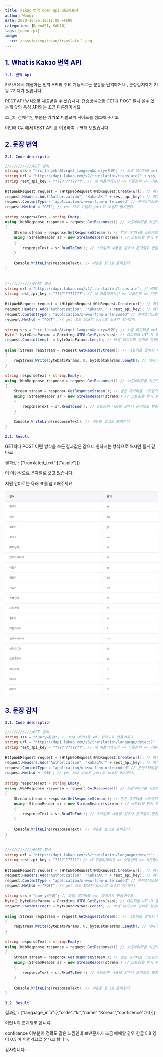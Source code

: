 ```yaml
---
title: kakao 번역 open api 실습해보자
author: Woogi
date: 2020-10-26 10:11:00 +0800
categories: [OpenAPI, KAKAO]
tags: [open api]
image:
  src: /assets/img/kakao/translate_1.png
---
```


## <span style="color:darkblue">1. What is Kakao 번역 API</span>

<span style="color:darkblue">`1.1. 번역 Api`</span>

카카오에서 제공하는 번역 API의 주요 기능으로는 문장을 번역하거나 ,  문장감지하기 기능 2가지가 있습니다.

REST API  방식으로 제공받을 수 있습니다.  전송방식으로 GET과 POST 둘다 쓸수 있는게 앞의 음성 API와는 조금 다른점이네요.

조금더 전체적인 부분은 카카오 디벨로퍼 사이트를 참조해 주시고 

이번에 C# 에서 REST API 를 이용하여 구현해 보았습니다 



## <span style="color:darkblue">2. 문장 번역</span>

<span style="color:darkblue">`2.1. Code description`</span>

```c#
/////////////GET 방식
string sss = "src_lang=kr&target_lang=en&query=사과"; // 보낼 데이터를 xml 형식으로 만들어주고
string url = "https://dapi.kakao.com/v2/translation/translate?" + sss; // HOST 및 URL
string rest_api_key = "????????????"; // 내 어플리케이션 => 어플선택 => 기본정보의 앱 키 > REST Key 값 부여            

HttpWebRequest request = (HttpWebRequest)WebRequest.Create(url); // 해당 URL로 네트웍을 만든다
request.Headers.Add("Authorization", "KakaoAK " + rest_api_key); // 헤더에 옵션값을 추가한다.
request.ContentType = "application/x-www-form-urlencoded";// 콘텐츠타입을 명시한다
request.Method = "GET"; // get 으로 보낼지 post로 보낼지 명시한다.

string responseText = string.Empty;
using (WebResponse response = request.GetResponse()) // 보낸데이터를 기반으로 받는다
{
    Stream stream = response.GetResponseStream(); // 받은 데이터를 스트림으로 쓴다
    using (StreamReader sr = new StreamReader(stream)) // 스트림을 읽기 위해 리더를 오픈한다.
    {
        responseText = sr.ReadToEnd(); // 스트림의 내용을 읽어서 문자열로 반환해준다.
    }

    Console.WriteLine(responseText); // 내용을 로그로 출력한다.
}


/////////////POST 방식
string url = "https://dapi.kakao.com/v2/translation/translate"; // HOST 및 URL
string rest_api_key = "????????????"; // 내 어플리케이션 => 어플선택 => 기본정보의 앱 키 > REST Key 값 부여            

HttpWebRequest request = (HttpWebRequest)WebRequest.Create(url); // 해당 URL로 네트웍을 만든다
request.Headers.Add("Authorization", "KakaoAK " + rest_api_key); // 헤더에 옵션값을 추가한다.
request.ContentType = "application/x-www-form-urlencoded";// 콘텐츠타입을 명시한다
request.Method = "POST"; // get 으로 보낼지 post로 보낼지 명시한다.

string sss = "src_lang=kr&target_lang=en&query=사과"; // 보낼 데이터를 xml 형식으로 만들어주고
byte[] byteDataParams = Encoding.UTF8.GetBytes(sss); // 데이터를 UTF-8 형식의 바이트 배열로 변환시켜준다.
request.ContentLength = byteDataParams.Length; // 보낼 데이터의 길이를 설정해준다.

using (Stream reqStream = request.GetRequestStream()) // 네트웍을 열어서 데이터를 보낸다.
{
    reqStream.Write(byteDataParams, 0, byteDataParams.Length); // 데이터 쓰기
}

string responseText = string.Empty;
using (WebResponse response = request.GetResponse()) // 보낸데이터를 기반으로 받는다
{
    Stream stream = response.GetResponseStream(); // 받은 데이터를 스트림으로 쓴다
    using (StreamReader sr = new StreamReader(stream)) // 스트림을 읽기 위해 리더를 오픈한다.
    {
        responseText = sr.ReadToEnd(); // 스트림의 내용을 읽어서 문자열로 반환해준다.
    }

    Console.WriteLine(responseText); // 내용을 로그로 출력한다.
}
```

<span style="color:darkblue">`2.2. Result`</span>

GET이나 POST 어떤 방식을 쓰든 결과값은 같으니 원하시는 방식으로 쓰시면 될거 같아요

결과값 : {"translated_text":[["apple"]]}

이 이런식으로 문자열로 오고 있습니다.

지원 언어로는 아래 표를 참고해주세요

![img](/assets/img/kakao/translate_1.png)

## <span style="color:darkblue">3. 문장 감지</span>

<span style="color:darkblue">`3.1. Code description`</span>

```c#
/////////////GET 방식
string sss = "query=한글"; // 보낼 데이터를 xml 형식으로 만들어주고
string url = "https://dapi.kakao.com/v3/translation/language/detect?" + sss; // HOST 및 URL
string rest_api_key = "????????????"; // 내 어플리케이션 => 어플선택 => 기본정보의 앱 키 > REST Key 값 부여            

HttpWebRequest request = (HttpWebRequest)WebRequest.Create(url); // 해당 URL로 네트웍을 만든다
request.Headers.Add("Authorization", "KakaoAK " + rest_api_key); // 헤더에 옵션값을 추가한다.
request.ContentType = "application/x-www-form-urlencoded";// 콘텐츠타입을 명시한다
request.Method = "GET"; // get 으로 보낼지 post로 보낼지 명시한다.

string responseText = string.Empty;
using (WebResponse response = request.GetResponse()) // 보낸데이터를 기반으로 받는다
{
    Stream stream = response.GetResponseStream(); // 받은 데이터를 스트림으로 쓴다
    using (StreamReader sr = new StreamReader(stream)) // 스트림을 읽기 위해 리더를 오픈한다.
    {
        responseText = sr.ReadToEnd(); // 스트림의 내용을 읽어서 문자열로 반환해준다.
    }

    Console.WriteLine(responseText); // 내용을 로그로 출력한다.
}


/////////////POST 방식
string url = "https://dapi.kakao.com/v3/translation/language/detect"; // HOST 및 URL
string rest_api_key = "??????????"; // 내 어플리케이션 => 어플선택 => 기본정보의 앱 키 > REST Key 값 부여            

HttpWebRequest request = (HttpWebRequest)WebRequest.Create(url); // 해당 URL로 네트웍을 만든다
request.Headers.Add("Authorization", "KakaoAK " + rest_api_key); // 헤더에 옵션값을 추가한다.
request.ContentType = "application/x-www-form-urlencoded";// 콘텐츠타입을 명시한다
request.Method = "POST"; // get 으로 보낼지 post로 보낼지 명시한다.

string sss = "query=한글"; // 보낼 데이터를 xml 형식으로 만들어주고
byte[] byteDataParams = Encoding.UTF8.GetBytes(sss); // 데이터를 UTF-8 형식의 바이트 배열로 변환시켜준다.
request.ContentLength = byteDataParams.Length; // 보낼 데이터의 길이를 설정해준다.

using (Stream reqStream = request.GetRequestStream()) // 네트웍을 열어서 데이터를 보낸다.
{
    reqStream.Write(byteDataParams, 0, byteDataParams.Length); // 데이터 쓰기
}

string responseText = string.Empty;
using (WebResponse response = request.GetResponse()) // 보낸데이터를 기반으로 받는다
{
    Stream stream = response.GetResponseStream(); // 받은 데이터를 스트림으로 쓴다
    using (StreamReader sr = new StreamReader(stream)) // 스트림을 읽기 위해 리더를 오픈한다.
    {
        responseText = sr.ReadToEnd(); // 스트림의 내용을 읽어서 문자열로 반환해준다.
    }

    Console.WriteLine(responseText); // 내용을 로그로 출력한다.
}
```

<span style="color:darkblue">`3.2. Result`</span>

결과값 : {"language_info":[{"code":"kr","name":"Korean","confidence":1.0}]}

이런식의 문자열로 옵니다.

confidence 이부분이 정확도 같은 느낌인데 보낸문자가 조금 애매할 경우 한글 0.8 영어 0.5 머 이런식으로 온다고 합니다.



감사합니다.